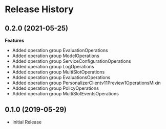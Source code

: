# Release History

## 0.2.0 (2021-05-25)

**Features**

  - Added operation group EvaluationOperations
  - Added operation group ModelOperations
  - Added operation group ServiceConfigurationOperations
  - Added operation group LogOperations
  - Added operation group MultiSlotOperations
  - Added operation group EvaluationsOperations
  - Added operation group PersonalizerClientv11Preview1OperationsMixin
  - Added operation group PolicyOperations
  - Added operation group MultiSlotEventsOperations

## 0.1.0 (2019-05-29)

* Initial Release